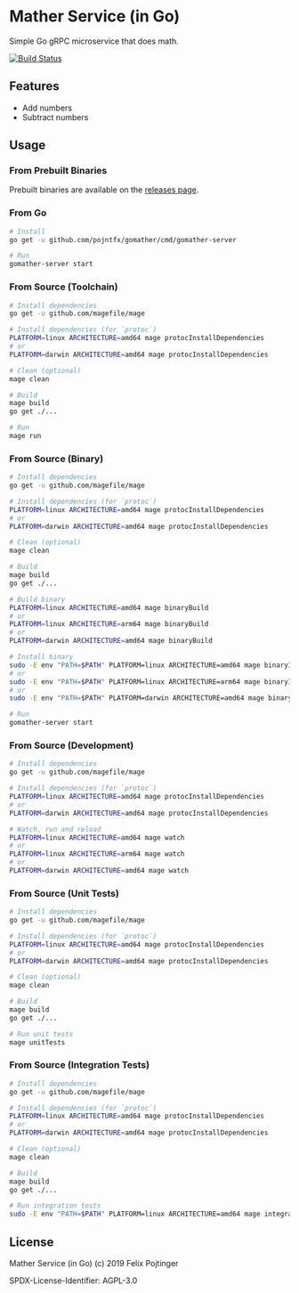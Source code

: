 # Mather Service (in Go)

Simple Go gRPC microservice that does math.

[![Build Status](https://travis-ci.com/pojntfx/gomather.svg?branch=master)](https://travis-ci.com/pojntfx/gomather)

## Features

- Add numbers
- Subtract numbers

## Usage

### From Prebuilt Binaries

Prebuilt binaries are available on the [releases page](https://github.com/pojntfx/gomather/releases/latest).

### From Go

```bash
# Install
go get -u github.com/pojntfx/gomather/cmd/gomather-server

# Run
gomather-server start
```

### From Source (Toolchain)

```bash
# Install dependencies
go get -u github.com/magefile/mage

# Install dependencies (for `protoc`)
PLATFORM=linux ARCHITECTURE=amd64 mage protocInstallDependencies
# or
PLATFORM=darwin ARCHITECTURE=amd64 mage protocInstallDependencies

# Clean (optional)
mage clean

# Build
mage build
go get ./...

# Run
mage run
```

### From Source (Binary)

```bash
# Install dependencies
go get -u github.com/magefile/mage

# Install dependencies (for `protoc`)
PLATFORM=linux ARCHITECTURE=amd64 mage protocInstallDependencies
# or
PLATFORM=darwin ARCHITECTURE=amd64 mage protocInstallDependencies

# Clean (optional)
mage clean

# Build
mage build
go get ./...

# Build binary
PLATFORM=linux ARCHITECTURE=amd64 mage binaryBuild
# or
PLATFORM=linux ARCHITECTURE=arm64 mage binaryBuild
# or
PLATFORM=darwin ARCHITECTURE=amd64 mage binaryBuild

# Install binary
sudo -E env "PATH=$PATH" PLATFORM=linux ARCHITECTURE=amd64 mage binaryInstall
# or
sudo -E env "PATH=$PATH" PLATFORM=linux ARCHITECTURE=arm64 mage binaryInstall
# or
sudo -E env "PATH=$PATH" PLATFORM=darwin ARCHITECTURE=amd64 mage binaryInstall

# Run
gomather-server start
```

### From Source (Development)

```bash
# Install dependencies
go get -u github.com/magefile/mage

# Install dependencies (for `protoc`)
PLATFORM=linux ARCHITECTURE=amd64 mage protocInstallDependencies
# or
PLATFORM=darwin ARCHITECTURE=amd64 mage protocInstallDependencies

# Watch, run and reload
PLATFORM=linux ARCHITECTURE=amd64 mage watch
# or
PLATFORM=linux ARCHITECTURE=arm64 mage watch
# or
PLATFORM=darwin ARCHITECTURE=amd64 mage watch
```

### From Source (Unit Tests)

```bash
# Install dependencies
go get -u github.com/magefile/mage

# Install dependencies (for `protoc`)
PLATFORM=linux ARCHITECTURE=amd64 mage protocInstallDependencies
# or
PLATFORM=darwin ARCHITECTURE=amd64 mage protocInstallDependencies

# Clean (optional)
mage clean

# Build
mage build
go get ./...

# Run unit tests
mage unitTests
```

### From Source (Integration Tests)

```bash
# Install dependencies
go get -u github.com/magefile/mage

# Install dependencies (for `protoc`)
PLATFORM=linux ARCHITECTURE=amd64 mage protocInstallDependencies
# or
PLATFORM=darwin ARCHITECTURE=amd64 mage protocInstallDependencies

# Clean (optional)
mage clean

# Build
mage build
go get ./...

# Run integration tests
sudo -E env "PATH=$PATH" PLATFORM=linux ARCHITECTURE=amd64 mage integrationTests
```

## License

Mather Service (in Go) (c) 2019 Felix Pojtinger

SPDX-License-Identifier: AGPL-3.0

